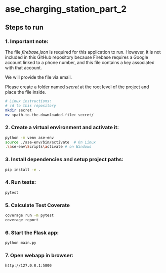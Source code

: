 # ase_charging_station_part_2

## Steps to run

### 1. Important note:
The file *firebase.json* is required for this application to run. However, it is not included in this GitHub repository because Firebase requires a Google account linked to a phone number, and this file contains a key associated with that account.

We will provide the file via email.

Please create a folder named *secret* at the root level of the project and place the file inside.
```bash
# Linux instructions:
# cd to this repository
mkdir secret
mv <path-to-the-downloaded-file> secret/
```

### 2. Create a virtual environment and activate it:
```bash
python -m venv ase-env
source ./ase-env/bin/activate  # On Linux
.\ase-env\Scripts\activate # on Windows
```

### 3. Install dependencies and setup project paths:
```bash
pip install -e .
```

### 4. Run tests:
```bash
pytest
```

### 5. Calculate Test Coverate
```bash
coverage run -m pytest
coverage report
```

### 6. Start the Flask app:
```bash
python main.py
```

### 7. Open webapp in browser:
`http://127.0.0.1:5000`
